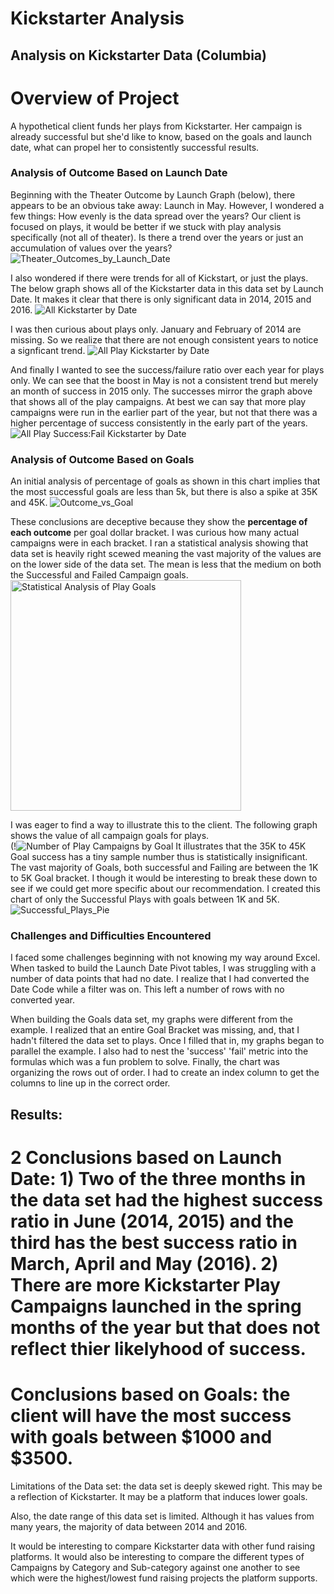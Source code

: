 # Kickstarter Analysis
## Analysis on Kickstarter Data (Columbia)
# Overview of Project
A hypothetical client funds her plays from Kickstarter. Her campaign is already successful but she'd like to know, based on the goals and launch date, what can propel her to consistently successful results. 

### Analysis of Outcome Based on Launch Date
Beginning with the Theater Outcome by Launch Graph (below), there appears to be an obvious take away: Launch in May. However, I wondered a few things: How evenly is the data spread over the years? Our client is focused on plays, it would be better if we stuck with play analysis specifically (not all of theater). Is there a trend over the years or just an accumulation of values over the years?
![Theater_Outcomes_by_Launch_Date](https://user-images.githubusercontent.com/14239715/115100929-46232900-9f0e-11eb-9c3e-28b44e3236db.png)

I also wondered if there were trends for all of Kickstart, or just the plays. The below graph shows all of the Kickstarter data in this data set by Launch Date. It makes it clear that there is only significant data in 2014, 2015 and 2016.
![All Kickstarter by Date](https://user-images.githubusercontent.com/14239715/115100955-6c48c900-9f0e-11eb-91ab-c7f2738dbcc4.png)

I was then curious about plays only. January and February of 2014 are missing. So we realize that there are not enough consistent years to notice a signficant trend.
![All Play Kickstarter by Date](https://user-images.githubusercontent.com/14239715/115101130-b8483d80-9f0f-11eb-9da5-2bc04892154d.png)


And finally I wanted to see the success/failure ratio over each year for plays only. We can see that the boost in May is not a consistent trend but merely an month of success in 2015 only. The successes mirror the graph above that shows all of the play campaigns. At best we can say that more play campaigns were run in the earlier part of the year, but not that there was a higher percentage of success consistently in the early part of the years. 
![All Play Success:Fail Kickstarter by Date](https://user-images.githubusercontent.com/14239715/115101014-ec6f2e80-9f0e-11eb-86f9-a8daff2942bb.png)


### Analysis of Outcome Based on Goals
An initial analysis of percentage of goals as shown in this chart implies that the most successful goals are less than 5k, but there is also a spike at 35K and 45K. ![Outcome_vs_Goal](https://user-images.githubusercontent.com/14239715/114959758-b1e49380-9e33-11eb-8ccf-712008423168.png)



These conclusions are deceptive because they show the **percentage of each outcome** per goal dollar bracket. I was curious how many actual campaigns were in each bracket. I ran a statistical analysis showing that data set is heavily right scewed meaning the vast majority of the values are on the lower side of the data set. The mean is less that the medium on both the Successful and Failed Campaign goals.
<img width="369" alt="Statistical Analysis of Play Goals" src="https://user-images.githubusercontent.com/14239715/114959464-20752180-9e33-11eb-8e62-be52c7eaee01.png">

I was eager to find a way to illustrate this to the client. The following graph shows the value of all campaign goals for plays.  
(!![Number of Play Campaigns by Goal](https://user-images.githubusercontent.com/14239715/114956496-01739100-9e2d-11eb-8f78-22a26b3da751.png) It illustrates that the 35K to 45K Goal success has a tiny sample number thus is statistically insignificant. The vast majority of Goals, both successful and Failing are between the 1K to 5K Goal bracket. I though it would be interesting to break these down to see if we could get more specific about our recommendation. I created this chart of only the Successful Plays with goals between 1K and 5K. ![Successful_Plays_Pie](https://user-images.githubusercontent.com/14239715/114957262-a9d62500-9e2e-11eb-811d-e9ef38ae95b0.png)







### Challenges and Difficulties Encountered
I faced some challenges beginning with not knowing my way around Excel. When tasked to build the Launch Date Pivot tables, I was struggling with a number of data points that had no date. I realize that I had converted the Date Code while a filter was on. This left a number of rows with no converted year. 

When building the Goals data set, my graphs were different from the example. I realized that an entire Goal Bracket was missing, and, that I hadn't filtered the data set to plays. Once I filled that in, my graphs began to parallel the example. I also had to nest the 'success' 'fail' metric into the formulas which was a fun problem to solve. Finally, the chart was organizing the rows out of order. I had to create an index column to get the columns to line up in the correct order. 

## Results: 
# 2 Conclusions based on Launch Date: 1) Two of the three months in the data set had the highest success ratio in June (2014, 2015) and the third has the best success ratio in March, April and May (2016). 2) There are more Kickstarter Play Campaigns launched in the spring months of the year but that does not reflect thier likelyhood of success. 

# Conclusions based on Goals: the client will have the most success with goals between $1000 and $3500. 
Limitations of the Data set: the data set is deeply skewed right. This may be a reflection of Kickstarter. It may be a platform that induces lower goals. 

Also, the date range of this data set is limited. Although it has values from many years, the majority of data between 2014 and 2016. 

It would be interesting to compare Kickstarter data with other fund raising platforms. It would also be interesting to compare the different types of Campaigns by Category and Sub-category against one another to see which were the highest/lowest fund raising projects the platform supports. 

